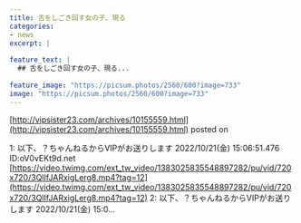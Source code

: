 ```yaml
---
title: 舌をしごき回す女の子、現る
categories:
- news
excerpt: |
  
feature_text: |
  ## 舌をしごき回す女の子、現る...
  
feature_image: "https://picsum.photos/2560/600?image=733"
image: "https://picsum.photos/2560/600?image=733"
---
```


[http://vipsister23.com/archives/10155559.html](http://vipsister23.com/archives/10155559.html)
posted on 

<!--more-->

1: 以下、？ちゃんねるからVIPがお送りします 2022/10/21(金) 15:06:51.476 ID:oV0vEKt9d.net [https://video.twimg.com/ext_tw_video/1383025835548897282/pu/vid/720x720/3QlIfJARxigLerg8.mp4?tag=12](https://video.twimg.com/ext_tw_video/1383025835548897282/pu/vid/720x720/3QlIfJARxigLerg8.mp4?tag=12) 2: 以下、？ちゃんねるからVIPがお送りします 2022/10/21(金) 15:0...
